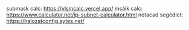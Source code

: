 submask calc: https://vlsmcalc.vercel.app/
msáik calc: https://www.calculator.net/ip-subnet-calculator.html
netacad segédlet: https://halozatconfig.sytes.net/
